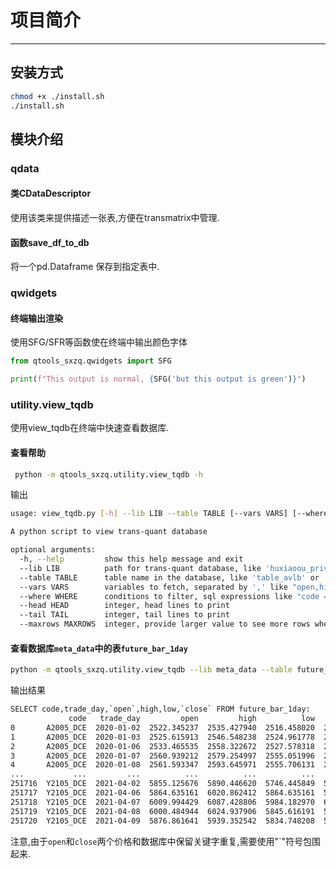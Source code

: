 # 项目简介

---

## 安装方式

```bash
chmod +x ./install.sh
./install.sh
```

## 模块介绍

### qdata

#### 类CDataDescriptor

使用该类来提供描述一张表,方便在transmatrix中管理.

#### 函数save_df_to_db

将一个pd.Dataframe 保存到指定表中.

### qwidgets

#### 终端输出渲染

使用SFG/SFR等函数使在终端中输出颜色字体

```python
from qtools_sxzq.qwidgets import SFG

print(f"This output is normal, {SFG('but this output is green')}")
```

### utility.view_tqdb

使用view_tqdb在终端中快速查看数据库.

#### 查看帮助 

```bash
 python -m qtools_sxzq.utility.view_tqdb -h
```

输出
```bash
usage: view_tqdb.py [-h] --lib LIB --table TABLE [--vars VARS] [--where WHERE] [--head HEAD] [--tail TAIL] [--maxrows MAXROWS]

A python script to view trans-quant database

optional arguments:
  -h, --help         show this help message and exit
  --lib LIB          path for trans-quant database, like 'huxiaoou_private' or 'meta_data'
  --table TABLE      table name in the database, like 'table_avlb' or 'future_bar_1day'
  --vars VARS        variables to fetch, separated by ',' like "open,high,low,close", if not provided then fetch all.
  --where WHERE      conditions to filter, sql expressions like "code = 'A9999_DCE'" AND datetime >= '2024-10-01 09:00:00'
  --head HEAD        integer, head lines to print
  --tail TAIL        integer, tail lines to print
  --maxrows MAXROWS  integer, provide larger value to see more rows when print outcomes
```

#### 查看数据库`meta_data`中的表`future_bar_1day`

```bash
python -m qtools_sxzq.utility.view_tqdb --lib meta_data --table future_bar_1day --vars 'code,trade_day,`open`,high,low,`close`'
```

输出结果

```bash
SELECT code,trade_day,`open`,high,low,`close` FROM future_bar_1day:
             code   trade_day         open         high          low        close
0       A2005_DCE  2020-01-02  2522.345237  2535.427940  2516.458020  2525.615913
1       A2005_DCE  2020-01-03  2525.615913  2546.548238  2524.961778  2536.082076
2       A2005_DCE  2020-01-06  2533.465535  2558.322672  2527.578318  2557.014401
3       A2005_DCE  2020-01-07  2560.939212  2579.254997  2555.051996  2561.593347
4       A2005_DCE  2020-01-08  2561.593347  2593.645971  2555.706131  2586.450484
...           ...         ...          ...          ...          ...          ...
251716  Y2105_DCE  2021-04-02  5855.125676  5890.446620  5746.445849  5882.295633
251717  Y2105_DCE  2021-04-06  5864.635161  6020.862412  5864.635161  5980.107477
251718  Y2105_DCE  2021-04-07  6009.994429  6087.428806  5984.182970  6000.484944
251719  Y2105_DCE  2021-04-08  6000.484944  6024.937906  5845.616191  5867.352157
251720  Y2105_DCE  2021-04-09  5876.861641  5939.352542  5834.748208  5849.691685
```

注意,由于`open`和`close`两个价格和数据库中保留关键字重复,需要使用"`"符号包围起来.